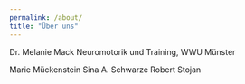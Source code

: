 ```yaml
---
permalink: /about/
title: "Über uns"
---
```


Dr. Melanie Mack
Neuromotorik und Training, WWU Münster



Marie Mückenstein
Sina A. Schwarze
Robert Stojan



